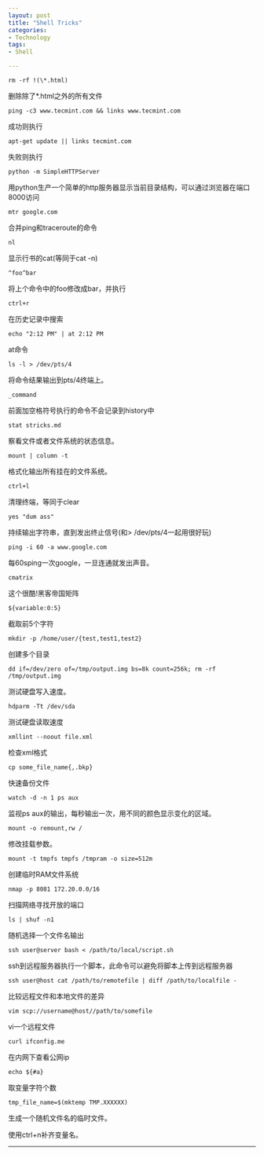 ```yaml
---
layout: post
title: "Shell Tricks"
categories:
- Technology
tags:
- Shell

---
```


	rm -rf !(\*.html) 
	  
删除除了\*.html之外的所有文件

	ping -c3 www.tecmint.com && links www.tecmint.com
	
成功则执行

	apt-get update || links tecmint.com	
	
失败则执行

	python -m SimpleHTTPServer
	
用python生产一个简单的http服务器显示当前目录结构，可以通过浏览器在端口8000访问

	mtr google.com
	
合并ping和traceroute的命令

	nl
	
显示行书的cat(等同于cat -n)

	^foo^bar
	
将上个命令中的foo修改成bar，并执行

	ctrl+r
	
在历史记录中搜索

	echo "2:12 PM" | at 2:12 PM
	
at命令

	ls -l > /dev/pts/4
	
将命令结果输出到pts/4终端上。

	_command
	
前面加空格符号执行的命令不会记录到history中

	stat stricks.md
	
察看文件或者文件系统的状态信息。

	mount | column -t
	
格式化输出所有挂在的文件系统。

	ctrl+l
	
清理终端，等同于clear

	yes "dum ass"
	
持续输出字符串，直到发出终止信号(和> /dev/pts/4一起用很好玩)

	ping -i 60 -a www.google.com
	
每60sping一次google，一旦连通就发出声音。

	cmatrix
	
这个很酷!黑客帝国矩阵

	${variable:0:5}
	
截取前5个字符

	mkdir -p /home/user/{test,test1,test2}
	
创建多个目录

	dd if=/dev/zero of=/tmp/output.img bs=8k count=256k; rm -rf /tmp/output.img
	
测试硬盘写入速度。

	hdparm -Tt /dev/sda
	
测试硬盘读取速度

	xmllint --noout file.xml
	
检查xml格式

	cp some_file_name{,.bkp}
	
快速备份文件

	watch -d -n 1 ps aux
	
监视ps aux的输出，每秒输出一次，用不同的颜色显示变化的区域。

	mount -o remount,rw /
	
修改挂载参数。

	mount -t tmpfs tmpfs /tmpram -o size=512m
	
创建临时RAM文件系统

	nmap -p 8081 172.20.0.0/16
	
扫描网络寻找开放的端口

	ls | shuf -n1
	
随机选择一个文件名输出

	ssh user@server bash < /path/to/local/script.sh
	
ssh到远程服务器执行一个脚本，此命令可以避免将脚本上传到远程服务器

	ssh user@host cat /path/to/remotefile | diff /path/to/localfile -
	
比较远程文件和本地文件的差异

	vim scp://username@host//path/to/somefile
	
vi一个远程文件

	curl ifconfig.me
	
在内网下查看公网ip

	echo ${#a}
	
取变量字符个数

	tmp_file_name=$(mktemp TMP.XXXXXX)
	
生成一个随机文件名的临时文件。

使用ctrl+n补齐变量名。

---

	
